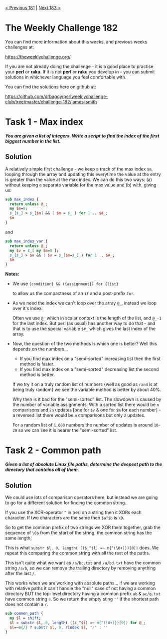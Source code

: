 [< Previous 181](https://github.com/drbaggy/perlweeklychallenge-club/tree/master/challenge-181/james-smith) |
[Next 183 >](https://github.com/drbaggy/perlweeklychallenge-club/tree/master/challenge-183/james-smith)

# The Weekly Challenge 182

You can find more information about this weeks, and previous weeks challenges at:

  https://theweeklychallenge.org/

If you are not already doing the challenge - it is a good place to practise your
**perl** or **raku**. If it is not **perl** or **raku** you develop in - you can
submit solutions in whichever language you feel comfortable with.

You can find the solutions here on github at:

https://github.com/drbaggy/perlweeklychallenge-club/tree/master/challenge-182/james-smith

# Task 1 - Max index

***You are given a list of integers. Write a script to find the index of the first biggest number in the list.***

## Solution

A relatively simple first challenge - we keep a track of the max index `$m`, looping through the array and updating
this everytime the value at the entry is greater than the value at the max index. We can do this two ways: (a) without keeping a separate variable for the max value and (b) with, giving us:

```perl
sub max_index {
  return unless @_;
  my $m=0;
  $_[$_] > $_[$m] && ( $m = $_ ) for 1 .. $#_;
  $m
}
```
and
```perl
sub max_index_var {
  return unless @_;
  my $v = $_[ my $m=0 ];
  $_[$_] > $v && ( $v = $_[$m=$_] ) for 1 .. $#_;
  $m
}
```
**Notes:**

 * We use `{condition} && ({assignment}) for {list}`

   to allow us the compactness of an `if` and a post-prefix `for`.

 * As we need the index we can't loop over the array `@_`, instead we loop over it's index:

   Often we use `@_` which in scalar context is the length of the list, and `@_-1` for the last
   index. But perl (as usual) has another way to do that - and that is to use the special
   variable `$#_` which gives the last index of the array.

 * Now, the question of the two methods is which one is better? Well this depends on the numbers...

   * If you find max index on a "semi-sorted" increasing list then the first method is faster.
   * If you find max index on a "semi-sorted" decreasing list the second method is better.

   If we try it on a truly random list of numbers {well as good as `rand` is at being truly random} we see the variable method is better by about 40%.

   Why then is it bad for the "semi-sorted" list. The slowdown is caused by the number of variable assignments. With a sorted list there would be `n` comparisons and `2n` updates [one for `$v` & one for `$m` for each number] - a reversed list there would be `n` comparisons but only `2` updates.

   For a random list of `1,000` numbers the number of updates is around `10`-`20` so we can see it is nearer the "semi-sorted" list.

# Task 2 - Common path

***Given a list of absolute Linux file paths, determine the deepest path to the directory that contains all of them.***

## Solution

We could use lots of comparison operators here, but instead we are going to go for a different solution for finding the common string.

If you use the XOR-operator `^` in perl on a string then it XORs each character. If two characters are the same then `$a^$b` is `\0`.

So to get the common prefix of two strings we XOR them together, grab the sequence of `\0`s from the start of the string, the common
string has the same length;

This is what `substr $l, 0, length( (($_^$l) =~ m{^(\0+)})[0])` does. We repeat this comparing the common string with all the rest of
the paths.

This isn't quite what we want as `/a/bc.txt` and `/a/bd.txt` have the common string `/a/b`, so we can remove the trailing directory
by removing anything after the last `/`.

This works when we are working with absolute paths... if we are working with relative paths it can't handle the "null" case of not
having a common directory BUT the top-level directory having a common prefix `ab` & `ac/q.txt` have common string `a`. So we return
the empty sting `''` if the shortest path does not contain a `/`.


```perl
sub common_path {
  my $l = shift;
  $l = substr $l, 0, length( (($_^$l) =~ m{^(\0+)})[0]) for @_;
  $l=~m{/} ? substr $l, 0, rindex $l, '/' : ''
}
```
